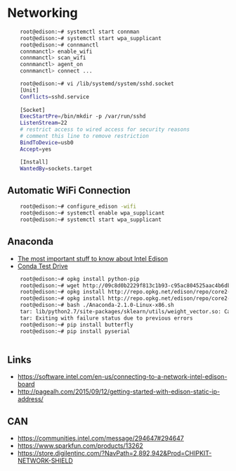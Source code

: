 Networking
==

```sh
    root@edison:~# systemctl start connman
    root@edison:~# systemctl start wpa_supplicant
    root@edison:~# connmanctl
    connmanctl> enable_wifi
    connmanctl> scan_wifi
    connmanctl> agent_on
    connmanctl> connect ...
```

```sh
    root@edison:~# vi /lib/systemd/system/sshd.socket
    [Unit]
    Conflicts=sshd.service
    
    [Socket]
    ExecStartPre=/bin/mkdir -p /var/run/sshd
    ListenStream=22
    # restrict access to wired access for security reasons
    # comment this line to remove restriction
    BindToDevice=usb0
    Accept=yes

    [Install]
    WantedBy=sockets.target
```

## Automatic WiFi Connection

```sh
    root@edison:~# configure_edison -wifi
    root@edison:~# systemctl enable wpa_supplicant
    root@edison:~# systemctl start wpa_supplicant
```

## Anaconda


- [The most important stuff to know about Intel Edison](http://tiredhacker.blogspot.mx/2015/01/the-most-important-stuff-to-know-about.html)
- [Conda Test Drive](http://conda.pydata.org/docs/test-drive.html)

```sh
    root@edison:~# opkg install python-pip
    root@edison:~# wget http://09c8d0b2229f813c1b93-c95ac804525aac4b6dba79b00b39d1d3.r79.cf1.rackcdn.com/Anaconda-2.1.0-Linux-x86.sh
    root@edison:~# opkg install http://repo.opkg.net/edison/repo/core2-32/bash_4.3-r0_core2-32.ipk
    root@edison:~# opkg install http://repo.opkg.net/edison/repo/core2-32/tar_1.27.1-r0_core2-32.ipk
    root@edison:~# bash ./Anaconda-2.1.0-Linux-x86.sh
    tar: lib/python2.7/site-packages/sklearn/utils/weight_vector.so: Cannot write: No space left on device
    tar: Exiting with failure status due to previous errors
    root@edison:~# pip install butterfly
    root@edison:~# pip install pyserial
    
```

## Links

- https://software.intel.com/en-us/connecting-to-a-network-intel-edison-board
- http://pagealh.com/2015/09/12/getting-started-with-edison-static-ip-address/

## CAN

- https://communities.intel.com/message/294647#294647
- https://www.sparkfun.com/products/13262
- https://store.digilentinc.com/?NavPath=2,892,942&Prod=CHIPKIT-NETWORK-SHIELD
